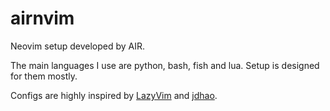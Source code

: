# airnvim

Neovim setup developed by AIR.

The main languages I use are python, bash, fish and lua. Setup is designed for them mostly.

Configs are highly inspired by [LazyVim](https://github.com/LazyVim/LazyVim) and [jdhao](https://github.com/jdhao/nvim-config).
